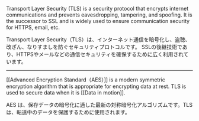 
Transport Layer Security (TLS) is a security protocol that encrypts internet communications and prevents eavesdropping, tampering, and spoofing. 
It is the successor to SSL and is widely used to ensure communication security for HTTPS, email, etc.

Transport Layer Security（TLS）は、インターネット通信を暗号化し、盗聴、改ざん、なりすましを防ぐセキュリティプロトコルです。
SSLの後継技術であり、HTTPSやメールなどの通信セキュリティを確保するために広く利用されています。

---

[[Advanced Encryption Standard（AES）]] is a modern symmetric encryption algorithm that is appropriate for encrypting data at rest. TLS is used to secure data when it is [[Data in motion]].

AES は、保存データの暗号化に適した最新の対称暗号化アルゴリズムです。TLS は、転送中のデータを保護するために使用されます。

